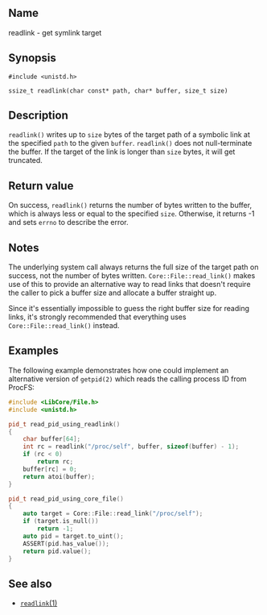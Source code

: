 ## Name

readlink - get symlink target

## Synopsis

```**c++
#include <unistd.h>

ssize_t readlink(char const* path, char* buffer, size_t size)
```

## Description

`readlink()` writes up to `size` bytes of the target path of a symbolic link at
the specified `path` to the given `buffer`. `readlink()` does not
null-terminate the buffer. If the target of the link is longer than `size`
bytes, it will get truncated.

## Return value

On success, `readlink()` returns the number of bytes written to the buffer,
which is always less or equal to the specified `size`. Otherwise, it returns -1
and sets `errno` to describe the error.

## Notes

The underlying system call always returns the full size of the target path on
success, not the number of bytes written. `Core::File::read_link()` makes use
of this to provide an alternative way to read links that doesn't require the
caller to pick a buffer size and allocate a buffer straight up.

Since it's essentially impossible to guess the right buffer size for reading
links, it's strongly recommended that everything uses `Core::File::read_link()`
instead.

## Examples

The following example demonstrates how one could implement an alternative
version of `getpid(2)` which reads the calling process ID from ProcFS:

```c++
#include <LibCore/File.h>
#include <unistd.h>

pid_t read_pid_using_readlink()
{
    char buffer[64];
    int rc = readlink("/proc/self", buffer, sizeof(buffer) - 1);
    if (rc < 0)
        return rc;
    buffer[rc] = 0;
    return atoi(buffer);
}

pid_t read_pid_using_core_file()
{
    auto target = Core::File::read_link("/proc/self");
    if (target.is_null())
        return -1;
    auto pid = target.to_uint();
    ASSERT(pid.has_value());
    return pid.value();
}
```

## See also

* [`readlink`(1)](../man1/readlink.md)
